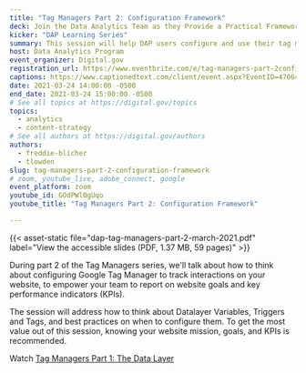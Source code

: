 ```yaml
---
title: "Tag Managers Part 2: Configuration Framework"
deck: Join the Data Analytics Team as they Provide a Practical Framework for using Google Tag Manager.
kicker: "DAP Learning Series"
summary: This session will help DAP users configure and use their tag manager, to augment their reporting on more advanced interactions with their websites.
host: Data Analytics Program
event_organizer: Digital.gov
registration_url: https://www.eventbrite.com/e/tag-managers-part-2configuration-framework-tickets-139470916265
captions: https://www.captionedtext.com/client/event.aspx?EventID=4706486&CustomerID=321
date: 2021-03-24 14:00:00 -0500
end_date: 2021-03-24 15:00:00 -0500
# See all topics at https://digital.gov/topics
topics:
  - analytics
  - content-strategy
# See all authors at https://digital.gov/authors
authors:
  - freddie-blicher
  - tlowden
slug: tag-managers-part-2-configuration-framework
# zoom, youtube_live, adobe_connect, google
event_platform: zoom
youtube_id: GOdPWl0gUqo
youtube_title: "Tag Managers Part 2: Configuration Framework"

---
```


{{< asset-static file="dap-tag-managers-part-2-march-2021.pdf" label="View the accessible slides (PDF, 1.37 MB, 59 pages)" >}}

During part 2 of the Tag Managers series, we'll talk about how to think about configuring Google Tag Manager to track interactions on your website, to empower your team to report on website goals and key performance indicators (KPIs). 

The session will address how to think about Datalayer Variables, Triggers and Tags, and best practices on when to configure them. To get the most value out of this session, knowing your website mission, goals, and KPIs is recommended.

Watch [Tag Managers Part 1: The Data Layer](https://digital.gov/event/2021/02/24/tag-managers-part-1-the-data-layer/)
